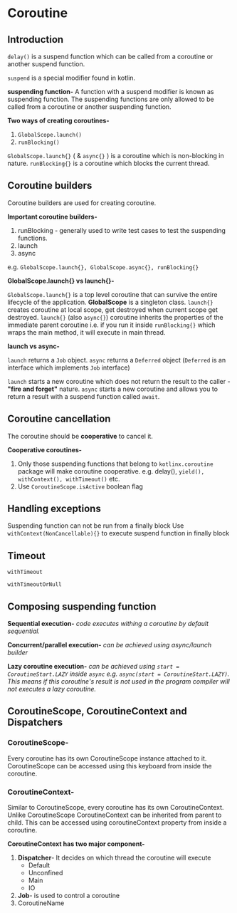 # Coroutine

## Introduction

`delay()` is a suspend function which can be called from a coroutine or another suspend function.

`suspend` is a special modifier found in kotlin.

**suspending function-** A function with a suspend modifier is known as suspending function. The suspending functions are only allowed to be called from a coroutine or another suspending function. 

**Two ways of creating coroutines-**
1. `GlobalScope.launch()`
2. `runBlocking()`

`GlobalScope.launch{}` ( & `async{}` ) is a coroutine which is non-blocking in nature.
`runBlocking{}` is a coroutine which blocks the current thread.

## Coroutine builders

Coroutine builders are used for creating coroutine.

**Important coroutine builders-**
1. runBlocking - generally used to write test cases to test the suspending functions.
2. launch
2. async

e.g. `GlobalScope.launch{}, GlobalScope.async{}, runBlocking{}`


**GlobalScope.launch{} vs launch{}-**

`GlobalScope.launch{}` is a top level coroutine that can survive the entire lifecycle of the application. **GlobalScope** is a singleton class.
`launch{}` creates coroutine at local scope, get destroyed when current scope get destroyed.
`launch{}` (also `async{}`) coroutine inherits the properties of the immediate parent coroutine i.e. if you run it inside `runBlocking{}` which wraps the main method, it will execute in main thread.

**launch vs async-**

`launch` returns a `Job` object.
`async` returns a `Deferred` object (`Deferred` is an interface which implements `Job` interface)

`launch` starts a new coroutine which does not return the result to the caller - **"fire and forget"** nature.
`async` starts a new coroutine and allows you to return a result with a suspend function called `await`.

## Coroutine cancellation

The coroutine should be **cooperative** to cancel it.

**Cooperative coroutines-**
1. Only those suspending functions that belong to `kotlinx.coroutine` package will make coroutine cooperative. e.g. delay(), `yield(), withContext(), withTimeout()` etc.
2. Use `CoroutineScope.isActive` boolean flag

## Handling exceptions

Suspending function can not be run from a finally block
Use `withContext(NonCancellable){}` to execute suspend function in finally block

## Timeout

`withTimeout`

`withTimeoutOrNull`

## Composing suspending function

**Sequential execution-**
_code executes withing a coroutine by default sequential._

**Concurrent/parallel execution-**
	_can be achieved using async/launch builder_

**Lazy coroutine execution-**
	_can be achieved using `start = CoroutineStart.LAZY` inside `async` e.g. `async(start = CoroutineStart.LAZY)`. This means if this coroutine's result is not used in the program compiler will not executes a lazy coroutine._

## CoroutineScope, CoroutineContext and Dispatchers


### CoroutineScope-

Every coroutine has its own CoroutineScope instance attached to it. CoroutineScope can be accessed using this keyboard from inside the coroutine.

### CoroutineContext-

Similar to CoroutineScope, every coroutine has its own CoroutineContext. Unlike CoroutineScope CoroutineContext can be inherited from parent to child. This can be accessed using coroutineContext property from inside a coroutine.

**CoroutineContext has two major component-**
		
1. **Dispatcher**- It decides on which thread the coroutine will execute
   * Default
   * Unconfined
   * Main
   * IO
2. **Job**- is used to control a coroutine
3. CoroutineName

